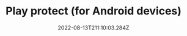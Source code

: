 ---
title: Play protect (for Android devices)
date: "2022-08-13T211:10:03.284Z"
description: "Play protect automatically scans apps on your devices for any malicious content. It should automatically be enabled on any Android devices, but it is worth checking to make sure there is nothing sitting on your device that you don’t want there."
position: 14
section: "Phone"
---